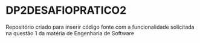 # DP2DESAFIOPRATICO2
Repositório criado para inserir código fonte com a funcionalidade solicitada na questão 1 da matéria de Engenharia de Software
